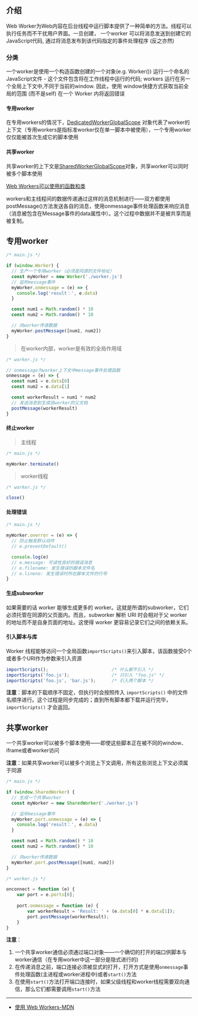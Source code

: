 ## 介绍
Web Worker为Web内容在后台线程中运行脚本提供了一种简单的方法。线程可以执行任务而不干扰用户界面。一旦创建， 一个worker 可以将消息发送到创建它的JavaScript代码, 通过将消息发布到该代码指定的事件处理程序 (反之亦然)

### 分类
一个worker是使用一个构造函数创建的一个对象(e.g. Worker()) 运行一个命名的JavaScript文件 - 这个文件包含将在工作线程中运行的代码; workers 运行在另一个全局上下文中,不同于当前的window. 因此，使用 window快捷方式获取当前全局的范围 (而不是self) 在一个 Worker 内将返回错误

#### 专用worker
在专用workers的情况下，[DedicatedWorkerGlobalScope](https://developer.mozilla.org/zh-CN/docs/Web/API/DedicatedWorkerGlobalScope) 对象代表了worker的上下文（专用workers是指标准worker仅在单一脚本中被使用），一个专用worker仅仅能被首次生成它的脚本使用

#### 共享worker
共享worker的上下文是[SharedWorkerGlobalScope](https://developer.mozilla.org/zh-CN/docs/Web/API/SharedWorkerGlobalScope)对象，共享worker可以同时被多个脚本使用

[Web Workers可以使用的函数和类](https://developer.mozilla.org/zh-CN/docs/Web/API/Web_Workers_API/Functions_and_classes_available_to_workers)


workers和主线程间的数据传递通过这样的消息机制进行——双方都使用postMessage()方法发送各自的消息，使用onmessage事件处理函数来响应消息（消息被包含在Message事件的data属性中）。这个过程中数据并不是被共享而是被复制。


## 专用worker
```js
/* main.js */

if (window.Worker) {
  // 生产一个专用worker（必须是同源的文件地址）
  const myWorker = new Worker('./worker.js')
  // 监听message事件
  myWorker.onmessage = (e) => {
    console.log('result：', e.data)
  }

  const num1 = Math.random() * 10
  const num2 = Math.random() * 10

  // 向worker传递数据
  myWorker.postMessage([num1, num2])
}
```

> 在worker内部，worker是有效的全局作用域
```js
/* worker.js */

// onmessage为worker上下文中message事件处理函数
onmessage = (e) => {
  const num1 = e.data[0]
  const num2 = e.data[1]

  const workerResult = num1 * num2
  // 发送消息到生成该worker的父文档
  postMessage(workerResult)
}
```

#### 终止worker

> 主线程
```js
/* main.js */

myWorker.terminate()
```

> worker线程
```js
/* worker.js */

close()
```

#### 处理错误
```js
/* main.js */

myWorker.onerror = (e) => {
  // 防止触发默认动作
  // e.preventDefault()

  console.log(e)
  // e.message: 可读性良好的错误消息
  // e.filename: 发生错误的脚本文件名
  // e.lineno: 发生错误时所在脚本文件的行号
}
```

#### 生成subworker
如果需要的话 worker 能够生成更多的 worker。这就是所谓的subworker，它们必须托管在同源的父页面内。而且，subworker 解析 URI 时会相对于父 worker 的地址而不是自身页面的地址。这使得 worker 更容易记录它们之间的依赖关系。

#### 引入脚本与库
Worker 线程能够访问一个全局函数`importScripts()`来引入脚本，该函数接受0个或者多个URI作为参数来引入资源

```js
importScripts();                        /* 什么都不引入 */
importScripts('foo.js');                /* 只引入 "foo.js" */
importScripts('foo.js', 'bar.js');      /* 引入两个脚本 */
```

**注意**：脚本的下载顺序不固定，但执行时会按照传入 `importScripts()` 中的文件名顺序进行。这个过程是同步完成的；直到所有脚本都下载并运行完毕， `importScripts()` 才会返回。

## 共享worker
一个共享worker可以被多个脚本使用——即使这些脚本正在被不同的window、iframe或者worker访问

**注意**：如果共享worker可以被多个浏览上下文调用，所有这些浏览上下文必须属于同源

```js
/* main.js */

if (window.SharedWorker) {
  // 生成一个共享worker
  const myWorker = new SharedWorker('./worker.js')

  // 监听message事件
  myWorker.port.onmessage = (e) => {
    console.log('result：', e.data)
  }

  const num1 = Math.random() * 10
  const num2 = Math.random() * 10

  // 向worker传递数据
  myWorker.port.postMessage([num1, num2])
}
```

```js
/* worker.js */

onconnect = function (e) {
    var port = e.ports[0];
 
    port.onmessage = function (e) {
        var workerResult = 'Result: ' + (e.data[0] * e.data[1]);
        port.postMessage(workerResult);
    }
}
```

**注意**：
1. 一个共享worker通信必须通过端口对象——一个确切的打开的端口供脚本与worker通信（在专用worker中这一部分是隐式进行的)
2. 在传递消息之前，端口连接必须被显式的打开，打开方式是使用`onmessage`事件处理函数(主进程或worker进程中)或者`start()`方法
3. 在使用`start()`方法打开端口连接时，如果父级线程和worker线程需要双向通信，那么它们都需要调用`start()`方法

- - -
- [使用 Web Workers-MDN](https://developer.mozilla.org/zh-CN/docs/Web/API/Web_Workers_API/Using_web_workers)